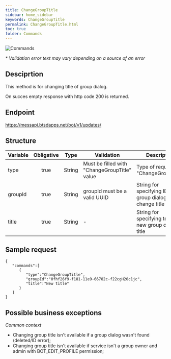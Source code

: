 ```yaml
---
title: ChangeGroupTitle
sidebar: home_sidebar
keywords: ChangeGroupTitle
permalink: ChangeGroupTitle.html
toc: true
folder: Commands
---
```


![Commands](images/ChangeGroupTitle.png "BotCommandChangeGroupTitle")
<p>
<i>* Validation error text may vary depending on a source of an error</i>
</p>



## Desciprtion

<p> This method is for changing  title of group dialog.
</p>
<p> On succes empty response with http code 200 is returned.
</p>

## Endpoint

https://messapi.btsdapps.net/bot/v1/updates/

## Structure

| Variable  | Obligative  | Type| Validation| Description
|---|:---:|---|---|---|
| type | true | String | Must be filled with "ChangeGroupTitle" value |Type of request "ChangeGroupTitle" |
| groupId  | true |  String | groupId must be a valid UUID| String for specifying ID of a group dialog to change title of |
| title  | true |  String | -| String for specifying text of new group dialog title |

## Sample request
```
{  
   "commands":[  
      {  
         "type":"ChangeGroupTitle",
         "groupId":"0fhf26f9-f181-11e9-66782c-f22cgH20c1jc",
         "title":"New title"
      }
   ]
}
```

## Possible business exceptions

<i>Common context
</i>
<p>
<ul>
<li> Changing group title isn't available if a group dialog wasn't found (deleted/ID error);
</li>
<li> Changing group title  isn't available if service isn't a group owner and admin with BOT_EDIT_PROFILE permission;
</li>
</ul>
</p>